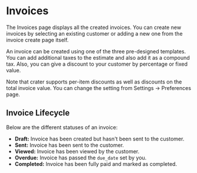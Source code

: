 # Invoices

The Invoices page displays all the created invoices. You can create new invoices by selecting an existing customer or adding a new one from the invoice create page itself.

An invoice can be created using one of the three pre-designed templates. You can add additional taxes to the estimate and also add it as a compound tax. Also, you can give a discount to your customer by percentage or fixed value.

Note that crater supports per-item discounts as well as discounts on the total invoice value. You can change the setting from Settings -> Preferences page.


## Invoice Lifecycle 

Below are the different statuses of an invoice:

- **Draft:** Invoice has been created but hasn't been sent to the customer.
- **Sent:** Invoice has been sent to the customer.
- **Viewed:** Invoice has been viewed by the customer.
- **Overdue:** Invoice has passed the `due_date` set by you.
- **Completed:** Invoice has been fully paid and marked as completed.